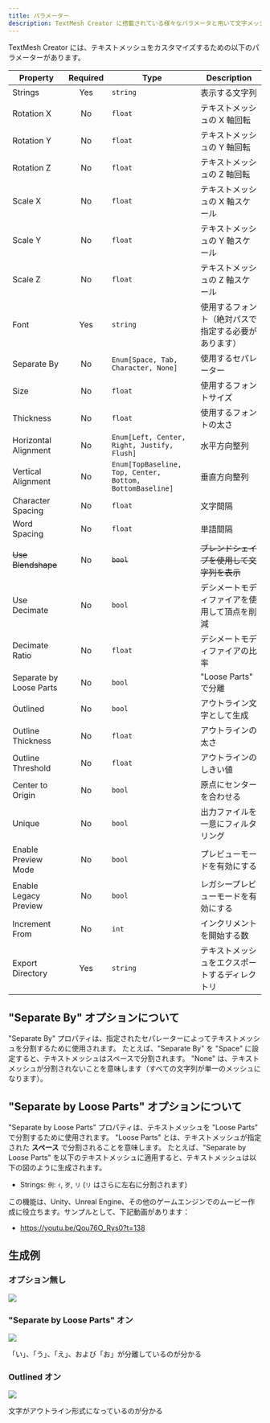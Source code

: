 ```yaml
---
title: パラメーター
description: TextMesh Creator に搭載されている様々なパラメータと用いて文字メッシュをカスタマイズする方法
---
```


TextMesh Creator には、テキストメッシュをカスタマイズするための以下のパラメーターがあります。

| Property                | Required | Type                                                     | Description                                          |
| ----------------------- | :------: | -------------------------------------------------------- | ---------------------------------------------------- |
| Strings                 |   Yes    | `string`                                                 | 表示する文字列                                       |
| Rotation X              |    No    | `float`                                                  | テキストメッシュの X 軸回転                          |
| Rotation Y              |    No    | `float`                                                  | テキストメッシュの Y 軸回転                          |
| Rotation Z              |    No    | `float`                                                  | テキストメッシュの Z 軸回転                          |
| Scale X                 |    No    | `float`                                                  | テキストメッシュの X 軸スケール                      |
| Scale Y                 |    No    | `float`                                                  | テキストメッシュの Y 軸スケール                      |
| Scale Z                 |    No    | `float`                                                  | テキストメッシュの Z 軸スケール                      |
| Font                    |   Yes    | `string`                                                 | 使用するフォント（絶対パスで指定する必要があります） |
| Separate By             |    No    | `Enum[Space, Tab, Character, None]`                      | 使用するセパレーター                                 |
| Size                    |    No    | `float`                                                  | 使用するフォントサイズ                               |
| Thickness               |    No    | `float`                                                  | 使用するフォントの太さ                               |
| Horizontal Alignment    |    No    | `Enum[Left, Center, Right, Justify, Flush]`              | 水平方向整列                                         |
| Vertical Alignment      |    No    | `Enum[TopBaseline, Top, Center, Bottom, BottomBaseline]` | 垂直方向整列                                         |
| Character Spacing       |    No    | `float`                                                  | 文字間隔                                             |
| Word Spacing            |    No    | `float`                                                  | 単語間隔                                             |
| ~~Use Blendshape~~      |    No    | ~~`bool`~~                                               | ~~ブレンドシェイプを使用して文字列を表示~~           |
| Use Decimate            |    No    | `bool`                                                   | デシメートモディファイアを使用して頂点を削減         |
| Decimate Ratio          |    No    | `float`                                                  | デシメートモディファイアの比率                       |
| Separate by Loose Parts |    No    | `bool`                                                   | "Loose Parts" で分離                                 |
| Outlined                |    No    | `bool`                                                   | アウトライン文字として生成                           |
| Outline Thickness       |    No    | `float`                                                  | アウトラインの太さ                                   |
| Outline Threshold       |    No    | `float`                                                  | アウトラインのしきい値                               |
| Center to Origin        |    No    | `bool`                                                   | 原点にセンターを合わせる                             |
| Unique                  |    No    | `bool`                                                   | 出力ファイルを一意にフィルタリング                   |
| Enable Preview Mode     |    No    | `bool`                                                   | プレビューモードを有効にする                         |
| Enable Legacy Preview   |    No    | `bool`                                                   | レガシープレビューモードを有効にする                 |
| Increment From          |    No    | `int`                                                    | インクリメントを開始する数                           |
| Export Directory        |   Yes    | `string`                                                 | テキストメッシュをエクスポートするディレクトリ       |

## "Separate By" オプションについて

"Separate By" プロパティは、指定されたセパレーターによってテキストメッシュを分割するために使用されます。
たとえば、"Separate By" を "Space" に設定すると、テキストメッシュはスペースで分割されます。
"None" は、テキストメッシュが分割されないことを意味します（すべての文字列が単一のメッシュになります）。

## "Separate by Loose Parts" オプションについて

"Separate by Loose Parts" プロパティは、テキストメッシュを "Loose Parts" で分割するために使用されます。
"Loose Parts" とは、テキストメッシュが指定された **スペース** で分割されることを意味します。
たとえば、"Separate by Loose Parts" を以下のテキストメッシュに適用すると、テキストメッシュは以下の図のように生成されます。

- Strings: `例`: `ｲ`, `歹`, `リ` (`リ` はさらに左右に分割されます)

この機能は、Unity、Unreal Engine、その他のゲームエンジンでのムービー作成に役立ちます。サンプルとして、下記動画があります：

- https://youtu.be/Qou76O_Rys0?t=138

## 生成例

### オプション無し

![](https://images.natsuneko.com/8ad3514557c298d43c7c1b209edd49e440d54275278c1c43b0972fa4cddbd17f.png)

### "Separate by Loose Parts" オン

![](https://images.natsuneko.com/1b39f05e22109186c62dafa858b4b4b852b286a8390e371c63183fe6ccc8f627.png)

「い」、「う」、「え」、および「お」が分離しているのが分かる

### Outlined オン

![](https://images.natsuneko.com/667f6f495b6f3edcf2fb88711f8ca0f1bce7367e8a3bc5621e5a29846a7360da.png)

文字がアウトライン形式になっているのが分かる

